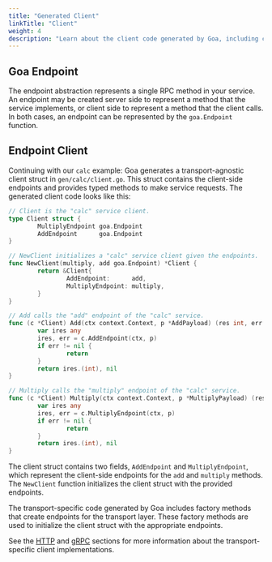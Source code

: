 ```yaml
---
title: "Generated Client"
linkTitle: "Client"
weight: 4
description: "Learn about the client code generated by Goa, including client-side endpoints and the client struct."
---
```


## Goa Endpoint

The endpoint abstraction represents a single RPC method in your service. An
endpoint may be created server side to represent a method that the service
implements, or client side to represent a method that the client calls. In both
cases, an endpoint can be represented by the `goa.Endpoint` function.

## Endpoint Client

Continuing with our `calc` example: Goa generates a transport-agnostic client
struct in `gen/calc/client.go`. This struct contains the client-side endpoints
and provides typed methods to make service requests. The generated client code
looks like this:

```go
// Client is the "calc" service client.
type Client struct {
        MultiplyEndpoint goa.Endpoint
        AddEndpoint      goa.Endpoint
}

// NewClient initializes a "calc" service client given the endpoints.
func NewClient(multiply, add goa.Endpoint) *Client {
        return &Client{
                AddEndpoint:      add,
                MultiplyEndpoint: multiply,
        }
}

// Add calls the "add" endpoint of the "calc" service.
func (c *Client) Add(ctx context.Context, p *AddPayload) (res int, err error) {
        var ires any
        ires, err = c.AddEndpoint(ctx, p)
        if err != nil {
                return
        }
        return ires.(int), nil
}

// Multiply calls the "multiply" endpoint of the "calc" service.
func (c *Client) Multiply(ctx context.Context, p *MultiplyPayload) (res int, err error) {
        var ires any
        ires, err = c.MultiplyEndpoint(ctx, p)
        if err != nil {
                return
        }
        return ires.(int), nil
}
```

The client struct contains two fields, `AddEndpoint` and `MultiplyEndpoint`, which
represent the client-side endpoints for the `add` and `multiply` methods. The
`NewClient` function initializes the client struct with the provided endpoints.

The transport-specific code generated by Goa includes factory methods that create
endpoints for the transport layer. These factory methods are used to initialize
the client struct with the appropriate endpoints.

See the [HTTP](./5-http.md) and [gRPC](./6-grpc.md) sections for more information
about the transport-specific client implementations.


